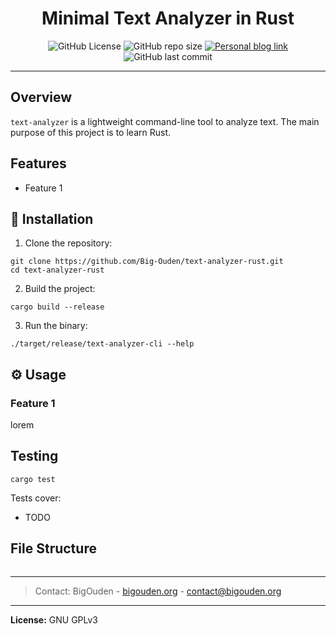 <div align="center">
    <h1>Minimal Text Analyzer in Rust</h1>
    <img alt="GitHub License" src="https://shieldsio.bigouden.org/github/license/Big-Ouden/text-analyzer-rust?style=for-the-badge">
    <img alt="GitHub repo size" src="https://shieldsio.bigouden.org/github/repo-size/Big-Ouden/text-analyzer-rust?style=for-the-badge"></img>
    <a href="https://belier.iiens.net"><img alt="Personal blog link" src="https://shieldsio.bigouden.org/badge/MY-BLOG-yellow?style=for-the-badge"></img></a>
    <img alt="GitHub last commit" src="https://shieldsio.bigouden.org/github/last-commit/Big-Ouden/text-analyzer-rust?display_timestamp=author&style=for-the-badge">
    <p>
    </p>
</div>



---

## Overview
`text-analyzer` is a lightweight command-line tool to analyze text. The main purpose of this project is to learn Rust.


## Features
- Feature 1


## 💾 Installation
1. Clone the repository:
```
git clone https://github.com/Big-Ouden/text-analyzer-rust.git
cd text-analyzer-rust
```
2. Build the project:
```
cargo build --release
```
3. Run the binary:
```
./target/release/text-analyzer-cli --help
```


## ⚙️ Usage

### Feature 1

lorem


## Testing
```
cargo test
```

Tests cover:
- TODO

## File Structure
```tree

```




---

> Contact: BigOuden - [bigouden.org](https://bigouden.org) - contact@bigouden.org

---

**License:** GNU GPLv3

